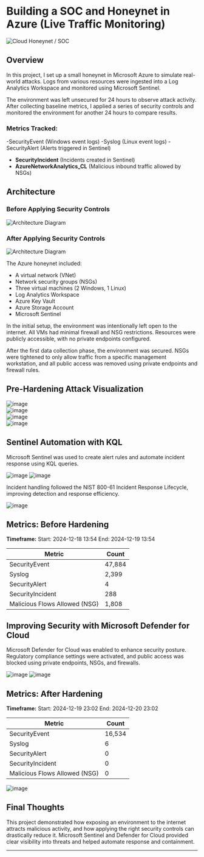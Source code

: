 # Building a SOC and Honeynet in Azure (Live Traffic Monitoring)

![Cloud Honeynet / SOC](https://i.imgur.com/ZWxe03e.jpg)

## Overview

In this project, I set up a small honeynet in Microsoft Azure to simulate real-world attacks. Logs from various resources were ingested into a Log Analytics Workspace and monitored using Microsoft Sentinel.

The environment was left unsecured for 24 hours to observe attack activity. After collecting baseline metrics, I applied a series of security controls and monitored the environment for another 24 hours to compare results.

### Metrics Tracked:

-SecurityEvent (Windows event logs)
-Syslog (Linux event logs)
-SecurityAlert (Alerts triggered in Sentinel)
* **SecurityIncident** (Incidents created in Sentinel)
* **AzureNetworkAnalytics\_CL** (Malicious inbound traffic allowed by NSGs)

## Architecture

### Before Applying Security Controls

![Architecture Diagram](https://i.imgur.com/aBDwnKb.jpg)

### After Applying Security Controls

![Architecture Diagram](https://i.imgur.com/YQNa9Pp.jpg)

The Azure honeynet included:

* A virtual network (VNet)
* Network security groups (NSGs)
* Three virtual machines (2 Windows, 1 Linux)
* Log Analytics Workspace
* Azure Key Vault
* Azure Storage Account
* Microsoft Sentinel

In the initial setup, the environment was intentionally left open to the internet. All VMs had minimal firewall and NSG restrictions. Resources were publicly accessible, with no private endpoints configured.

After the first data collection phase, the environment was secured. NSGs were tightened to only allow traffic from a specific management workstation, and all public access was removed using private endpoints and firewall rules.

## Pre-Hardening Attack Visualization

![image](https://github.com/user-attachments/assets/d6e3a6d7-9418-40c1-ba94-69e1c9be6296)<br>
![image](https://github.com/user-attachments/assets/8fedae24-a7c0-4752-9fc4-98b89c8219fa)<br>
![image](https://github.com/user-attachments/assets/993d00f2-ef9a-4bbe-b2c6-1e1fe8d12f12)<br>
![image](https://github.com/user-attachments/assets/fad25459-3d37-4e35-99bc-156b03ae25bf)

## Sentinel Automation with KQL

Microsoft Sentinel was used to create alert rules and automate incident response using KQL queries.

![image](https://github.com/user-attachments/assets/175448d7-b5f3-4fce-9af9-b0f5a5b8cc6f)
![image](https://github.com/user-attachments/assets/184b44f4-2786-4a92-b93d-b8504e39798d)

Incident handling followed the NIST 800-61 Incident Response Lifecycle, improving detection and response efficiency.

![image](https://github.com/user-attachments/assets/472fbaa7-d396-4f61-a607-0909b523ad2b)

## Metrics: Before Hardening

**Timeframe:**
Start: 2024-12-18 13:54
End: 2024-12-19 13:54

| Metric                        | Count  |
| ----------------------------- | ------ |
| SecurityEvent                 | 47,884 |
| Syslog                        | 2,399  |
| SecurityAlert                 | 4      |
| SecurityIncident              | 288    |
| Malicious Flows Allowed (NSG) | 1,808  |

## Improving Security with Microsoft Defender for Cloud

Microsoft Defender for Cloud was enabled to enhance security posture. Regulatory compliance settings were activated, and public access was blocked using private endpoints, NSGs, and firewalls.

![image](https://github.com/user-attachments/assets/9ba6e854-f9cf-4dc5-8514-66a1dd0cbf85)
![image](https://github.com/user-attachments/assets/fda85ef3-a078-4960-9b38-4ed753aaa0f4)

## Metrics: After Hardening

**Timeframe:**
Start: 2024-12-19 23:02
End: 2024-12-20 23:02

| Metric                        | Count  |
| ----------------------------- | ------ |
| SecurityEvent                 | 16,534 |
| Syslog                        | 6      |
| SecurityAlert                 | 0      |
| SecurityIncident              | 0      |
| Malicious Flows Allowed (NSG) | 0      |

![image](https://github.com/user-attachments/assets/e940e227-2039-4286-8920-63122bd0c3a9)

## Final Thoughts

This project demonstrated how exposing an environment to the internet attracts malicious activity, and how applying the right security controls can drastically reduce it. Microsoft Sentinel and Defender for Cloud provided clear visibility into threats and helped automate response and containment.

---
